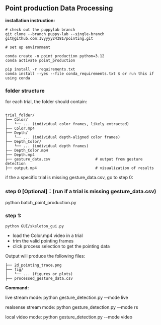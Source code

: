 
## Point production Data Processing
**installation instruction:**

```
# check out the puppylab branch
git clone --branch puppy-lab --single-branch git@github.com:Ivyyyy24381/pointing.git

# set up environment

conda create -n point_production python=3.12
conda activate point_production

pip install -r requirements.txt
conda install --yes --file conda_requirements.txt $ or run this if using conda
```

### folder structure
for each trial, the folder should contain:
```

trial_folder/
├── Color/
│   └── ... (individual color frames, likely extracted)
├── Color.mp4
├── Depth/
│   └── ... (individual depth-aligned color frames)
├── Depth_Color/
│   └── ... (individual depth frames)
├── Depth_Color.mp4
├── Depth.mp4
├── gesture_data.csv                    # output from gesture detection
├── output.mp4                          # visualization of results

```

if the a specific trial is missing gesture_data.csv, go to step 0:
### step 0 [Optional]：(run if a trial is missing gesture_data.csv)
python batch_point_production.py

### step 1: 
```
python GUI/skeleton_gui.py
```
- load the Color.mp4 video in a trial
- trim the valid pointing frames
- click process selection to get the pointing data

Output will produce the following files:
```
├── 2d_pointing_trace.png
├── fig/
│   └── ... (figures or plots)
├── processed_gesture_data.csv
```




**Command:**

live stream mode: python gesture_detection.py --mode live

realsense stream mode: python gesture_detection.py --mode rs

local video mode: python gesture_detection.py --mode video



